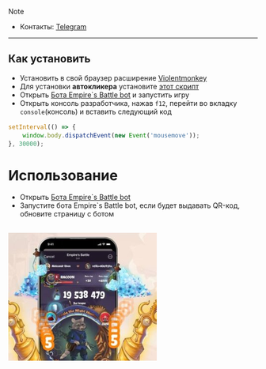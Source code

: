 > [!NOTE]
>
> - Контакты: [Telegram](https://t.me/DaveDev13)

---

## Как установить

- Установить в свой браузер расширение [Violentmonkey](https://chromewebstore.google.com/detail/violentmonkey/jinjaccalgkegednnccohejagnlnfdag?hl=be)
- Для установки **автокликера** установите [этот скрипт](https://github.com/DaveDev13/Empires-battle-bot/raw/main/empires-battle-autoclicker.user.js)
- Открыть [Бота Empire`s Battle bot](git@github.com:DaveDev13/Empires-battle-bot.git) и запустить игру
- Открыть консоль разработчика, нажав `f12`, перейти во вкладку `console`(консоль) и вставить следующий код

```JavaScript
setInterval(() => {
    window.body.dispatchEvent(new Event('mousemove'));
}, 30000);
```

# Использование

- Открыть [Бота Empire`s Battle bot](https://t.me/EmpiresBattleBot?start=DaveDev)
- Запустите бота Empire`s Battle bot, если будет выдавать QR-код, обновите страницу с ботом

## ![Результат](result.jpg)
